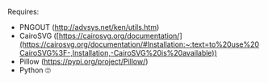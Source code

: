 Requires:
- PNGOUT (http://advsys.net/ken/utils.htm)
- CairoSVG ([https://cairosvg.org/documentation/](https://cairosvg.org/documentation/#Installation:~:text=to%20use%20CairoSVG%3F-,Installation,-CairoSVG%20is%20available))
- Pillow (https://pypi.org/project/Pillow/)
- Python 🙄